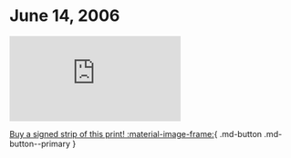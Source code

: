 # June 14, 2006

![](https://www.achewood.com/comic.php?date=06142006)

[Buy a signed strip of this print! :material-image-frame:](https://achewood-holiday-pop-up.myshopify.com/products/strip#06142006){ .md-button .md-button--primary }
